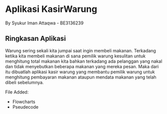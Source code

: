 # Aplikasi KasirWarung
By Syukur Iman Attaqwa - BE3136239

## Ringkasan Aplikasi

Warung sering sekali kita jumpai saat ingin membeli makanan. Terkadang ketika kita membeli makanan di sana pemilik warung kesulitan untuk menghitung total makanan kita bahkan terkadang ada pelanggan yang nakal dan tidak menyebutkan beberapa makanan yang mereka pesan. Maka dari itu dibuatlah aplikasi kasir warung yang membantu pemilik warung untuk menghitung pembayaran makanan ataupun mendata makanan yang telah dibeli sebelumnya. 

File Added:
 - Flowcharts
 - Pseudecode
